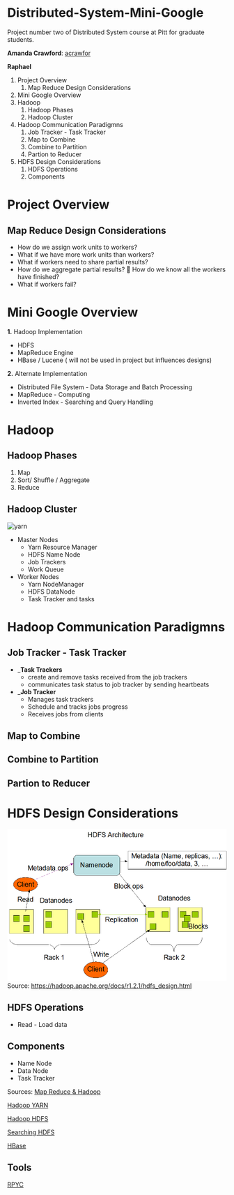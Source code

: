 Distributed-System-Mini-Google
===========
Project number two of Distributed System course at Pitt for graduate students.


 __Amanda Crawford__: [acrawfor](https://github.com/acrawfor)

 __Raphael__


1. Project Overview
    1. Map Reduce Design Considerations
2. Mini Google Overview
3. Hadoop
    1. Hadoop Phases
    2. Hadoop Cluster
4. Hadoop Communication Paradigmns
    1. Job Tracker - Task Tracker
    2. Map to Combine
    3. Combine to Partition
    4. Partion to Reducer
5. HDFS Design Considerations
    1. HDFS Operations
    2. Components

# Project Overview
## Map Reduce Design Considerations
* How do we assign work units to workers?
* What if we have more work units than workers?
* What if workers need to share partial results? 
* How do we aggregate partial results?  How do we know all the workers have finished?
*  What if workers fail?

# Mini Google Overview
__1.__ Hadoop Implementation 
* HDFS
* MapReduce Engine
* HBase / Lucene ( will not be used in project but influences designs)

__2.__ Alternate Implementation 
* Distributed File System - Data Storage and Batch Processing
* MapReduce - Computing 
* Inverted Index - Searching and Query Handling

# Hadoop  
## Hadoop Phases 
1. Map
2. Sort/ Shuffle / Aggregate
3. Reduce 
   

## Hadoop Cluster
![yarn](https://2xbbhjxc6wk3v21p62t8n4d4-wpengine.netdna-ssl.com/wp-content/uploads/2012/08/yarnflow1.png)
* Master Nodes
    * Yarn Resource Manager
    * HDFS Name Node
    * Job Trackers 
    * Work Queue
* Worker Nodes
    * Yarn NodeManager 
    * HDFS DataNode
    * Task Tracker and tasks

# Hadoop Communication Paradigmns

## Job Tracker - Task Tracker 
* ___Task Trackers__ 
    * create and remove tasks received from the job trackers 
    * communicates task status to job tracker by sending heartbeats
* ___Job Tracker__
    * Manages task trackers 
    * Schedule and tracks jobs progress
    * Receives jobs from clients

## Map to Combine


## Combine to Partition

## Partion to Reducer

# HDFS Design Considerations
![hdfsarchitecture](/assets/hdfsarchitecture.gif)
Source: https://hadoop.apache.org/docs/r1.2.1/hdfs_design.html



## HDFS Operations
* Read - Load data 

## Components
* Name Node 
* Data Node
* Task Tracker 


Sources:
[Map Reduce & Hadoop](http://www-scf.usc.edu/~shin630/Youngmin/files/HadoopInvertedIndexV5.pdf)

[Hadoop YARN](https://hortonworks.com/blog/apache-hadoop-yarn-resourcemanager/)

[Hadoop HDFS](https://hortonworks.com/blog/thinking-about-the-hdfs-vs-other-storage-technologies/)

[Searching HDFS](http://www.drdobbs.com/parallel/indexing-and-searching-on-a-hadoop-distr/226300241?pgno=3)

[HBase](https://www.tutorialspoint.com/hbase/hbase_overview.htm)


Tools 
-----
[RPYC](https://rpyc.readthedocs.io/en/latest/)





